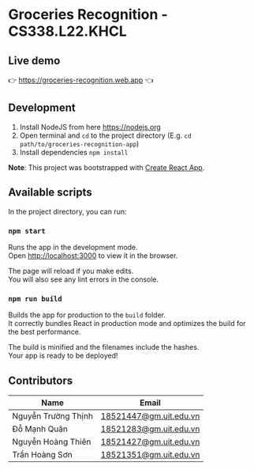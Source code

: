 # Groceries Recognition - CS338.L22.KHCL

## Live demo 

👉 https://groceries-recognition.web.app 👈

## Development

1. Install NodeJS from here https://nodejs.org
1. Open terminal and `cd` to the project directory (E.g. `cd path/to/groceries-recognition-app`)
1. Install dependencies `npm install`

**Note**: This project was bootstrapped with [Create React App](https://github.com/facebook/create-react-app).

## Available scripts

In the project directory, you can run:

### `npm start`

Runs the app in the development mode.\
Open [http://localhost:3000](http://localhost:3000) to view it in the browser.

The page will reload if you make edits.\
You will also see any lint errors in the console.

### `npm run build`

Builds the app for production to the `build` folder.\
It correctly bundles React in production mode and optimizes the build for the best performance.

The build is minified and the filenames include the hashes.\
Your app is ready to be deployed!

## Contributors

| Name                | Email                  |
| ------------------- | ---------------------- |
| Nguyễn Trường Thịnh | 18521447@gm.uit.edu.vn |
| Đỗ Mạnh Quân        | 18521283@gm.uit.edu.vn |
| Nguyễn Hoàng Thiên  | 18521427@gm.uit.edu.vn |
| Trần Hoàng Sơn      | 18521351@gm.uit.edu.vn |
